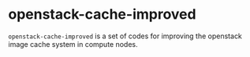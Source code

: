 # openstack-cache-improved
`openstack-cache-improved` is a set of codes for improving the openstack image cache system in compute nodes.
